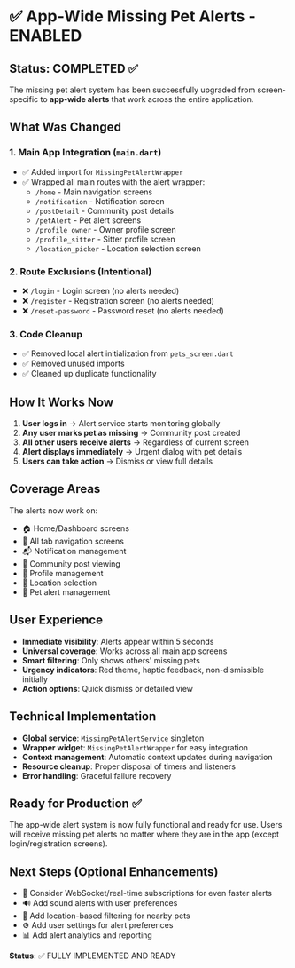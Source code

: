 # ✅ App-Wide Missing Pet Alerts - ENABLED

## Status: COMPLETED ✅

The missing pet alert system has been successfully upgraded from screen-specific to **app-wide alerts** that work across the entire application.

## What Was Changed

### 1. Main App Integration (`main.dart`)
- ✅ Added import for `MissingPetAlertWrapper`
- ✅ Wrapped all main routes with the alert wrapper:
  - `/home` - Main navigation screens
  - `/notification` - Notification screen  
  - `/postDetail` - Community post details
  - `/petAlert` - Pet alert screens
  - `/profile_owner` - Owner profile screen
  - `/profile_sitter` - Sitter profile screen
  - `/location_picker` - Location selection screen

### 2. Route Exclusions (Intentional)
- ❌ `/login` - Login screen (no alerts needed)
- ❌ `/register` - Registration screen (no alerts needed) 
- ❌ `/reset-password` - Password reset (no alerts needed)

### 3. Code Cleanup
- ✅ Removed local alert initialization from `pets_screen.dart`
- ✅ Removed unused imports
- ✅ Cleaned up duplicate functionality

## How It Works Now

1. **User logs in** → Alert service starts monitoring globally
2. **Any user marks pet as missing** → Community post created
3. **All other users receive alerts** → Regardless of current screen
4. **Alert displays immediately** → Urgent dialog with pet details
5. **Users can take action** → Dismiss or view full details

## Coverage Areas

The alerts now work on:
- 🏠 Home/Dashboard screens
- 📱 All tab navigation screens  
- 📬 Notification management
- 📝 Community post viewing
- 👤 Profile management
- 📍 Location selection
- 🚨 Pet alert management

## User Experience

- **Immediate visibility**: Alerts appear within 5 seconds
- **Universal coverage**: Works across all main app screens
- **Smart filtering**: Only shows others' missing pets
- **Urgency indicators**: Red theme, haptic feedback, non-dismissible initially
- **Action options**: Quick dismiss or detailed view

## Technical Implementation

- **Global service**: `MissingPetAlertService` singleton
- **Wrapper widget**: `MissingPetAlertWrapper` for easy integration
- **Context management**: Automatic context updates during navigation
- **Resource cleanup**: Proper disposal of timers and listeners
- **Error handling**: Graceful failure recovery

## Ready for Production ✅

The app-wide alert system is now fully functional and ready for use. Users will receive missing pet alerts no matter where they are in the app (except login/registration screens).

## Next Steps (Optional Enhancements)

- 🔄 Consider WebSocket/real-time subscriptions for even faster alerts
- 🔊 Add sound alerts with user preferences
- 📍 Add location-based filtering for nearby pets
- ⚙️ Add user settings for alert preferences
- 📊 Add alert analytics and reporting

**Status**: ✅ FULLY IMPLEMENTED AND READY
